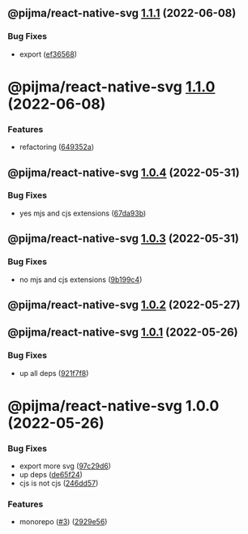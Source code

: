 ## @pijma/react-native-svg [1.1.1](https://github.com/qiwi/pijma-native/compare/@pijma/react-native-svg@1.1.0...@pijma/react-native-svg@1.1.1) (2022-06-08)


### Bug Fixes

* export ([ef36568](https://github.com/qiwi/pijma-native/commit/ef36568bd4cc127c4ef07ea94bbee02a6ba65c26))

# @pijma/react-native-svg [1.1.0](https://github.com/qiwi/pijma-native/compare/@pijma/react-native-svg@1.0.4...@pijma/react-native-svg@1.1.0) (2022-06-08)


### Features

* refactoring ([649352a](https://github.com/qiwi/pijma-native/commit/649352a76422457b95a215df33d72e2ff9134b1a))

## @pijma/react-native-svg [1.0.4](https://github.com/qiwi/pijma-native/compare/@pijma/react-native-svg@1.0.3...@pijma/react-native-svg@1.0.4) (2022-05-31)


### Bug Fixes

* yes mjs and cjs extensions ([67da93b](https://github.com/qiwi/pijma-native/commit/67da93bfa4ed57f52d30e03090d3952ca23978a5))

## @pijma/react-native-svg [1.0.3](https://github.com/qiwi/pijma-native/compare/@pijma/react-native-svg@1.0.2...@pijma/react-native-svg@1.0.3) (2022-05-31)


### Bug Fixes

* no mjs and cjs extensions ([9b199c4](https://github.com/qiwi/pijma-native/commit/9b199c4f42c1861994f7a6548265dc66e9039f9a))

## @pijma/react-native-svg [1.0.2](https://github.com/qiwi/pijma-native/compare/@pijma/react-native-svg@1.0.1...@pijma/react-native-svg@1.0.2) (2022-05-27)

## @pijma/react-native-svg [1.0.1](https://github.com/qiwi/pijma-native/compare/@pijma/react-native-svg@1.0.0...@pijma/react-native-svg@1.0.1) (2022-05-26)


### Bug Fixes

* up all deps ([921f7f8](https://github.com/qiwi/pijma-native/commit/921f7f875b489b55b56436ac1c705ff8296f268c))

# @pijma/react-native-svg 1.0.0 (2022-05-26)


### Bug Fixes

* export more svg ([97c29d6](https://github.com/qiwi/pijma-native/commit/97c29d6c2a30b4edadbed8a13aab60812428da4f))
* up deps ([de65f24](https://github.com/qiwi/pijma-native/commit/de65f245cbd084ae6da6b99787859d3ba929c94b))
* сjs is not cjs ([246dd57](https://github.com/qiwi/pijma-native/commit/246dd57a1b48c9b3e2a2bdfd3ac0bccc761db3c4))


### Features

* monorepo ([#3](https://github.com/qiwi/pijma-native/issues/3)) ([2929e56](https://github.com/qiwi/pijma-native/commit/2929e569ab3c275b3d43e79b71c1f76311d06615))

